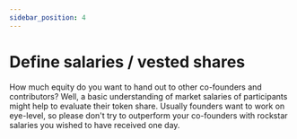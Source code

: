 ```yaml
---
sidebar_position: 4
---
```


# Define salaries / vested shares

How much equity do you want to hand out to other co-founders and contributors? Well, a basic understanding of market salaries of participants might help to evaluate their token share. Usually founders want to work on eye-level, so please don't try to outperform your co-founders with rockstar salaries you wished to have received one day.